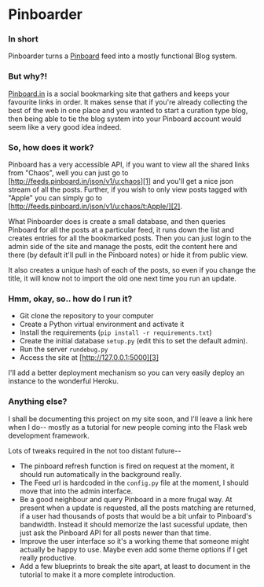 # Pinboarder

### In short
Pinboarder turns a [Pinboard][pinboard] feed into a mostly functional Blog system.

### But why?!
[Pinboard.in][pinboard] is a social bookmarking site that gathers and keeps your
favourite links in order.  It makes sense that if you're already collecting the
best of the web in one place and you wanted to start a curation type blog, then
being able to tie the blog system into your Pinboard account would
seem like a very good idea indeed.

### So, how does it work?
Pinboard has a very accessible API, if you want to view all the shared links from
"Chaos", well you can just go to
[http://feeds.pinboard.in/json/v1/u:chaos][1] and you'll get a nice json stream
of all the posts.  Further, if you wish to only view posts tagged with "Apple"
you can simply go to [http://feeds.pinboard.in/json/v1/u:chaos/t:Apple/][2].

What Pinboarder does is create a small database, and then queries Pinboard
for all the posts at a particular feed, it runs down the list and creates
entries for all the bookmarked posts.  Then you can just login to the admin
side of the site and manage the posts, edit the content here and there (by
default it'll pull in the Pinboard notes) or hide it from public view.

It also creates a unique hash of each of the posts, so even if you change
the title, it will know not to import the old one next time you run an
update.

### Hmm, okay, so.. how do I run it?
* Git clone the repository to your computer
* Create a Python virtual environment and activate it
* Install the requirements (```pip install -r requirements.txt```)
* Create the initial database ```setup.py```  (edit this to set the default admin).
* Run the server ```rundebug.py```
* Access the site at [http://127.0.0.1:5000][3]

I'll add a better deployment mechanism so you can very easily deploy an instance
to the wonderful Heroku.

### Anything else?
I shall be documenting this project on my site soon, and I'll leave a link here
when I do-- mostly as a tutorial for new people coming into the Flask web
development framework.

Lots of tweaks required in the not too distant future--
* The pinboard refresh function is fired on request at the
moment, it should run automatically in the background really.
* The Feed url is hardcoded in the ```config.py``` file at the moment, I should
move that into the admin interface.
* Be a good neighbour and query Pinboard in a more frugal way. At present when a
update is requested, all the posts matching are returned, if a user had thousands
of posts that would be a bit unfair to Pinboard's bandwidth.  Instead it should
memorize the last sucessful update, then just ask the Pinboard API for all posts newer
than that time.
* Improve the user interface so it's a working theme that someone might actually
be happy to use.  Maybe even add some theme options if I get really productive.
* Add a few blueprints to break the site apart, at least to document in the
tutorial to make it a more complete introduction.

[1]: http://feeds.pinboard.in/json/v1/u:chaos
[2]: http://feeds.pinboard.in/json/v1/u:chaos/t:Apple/
[3]: http://127.0.0.1:5000
[pinboard]: http://www.pinboard.in "Pinboard Bookmarks"